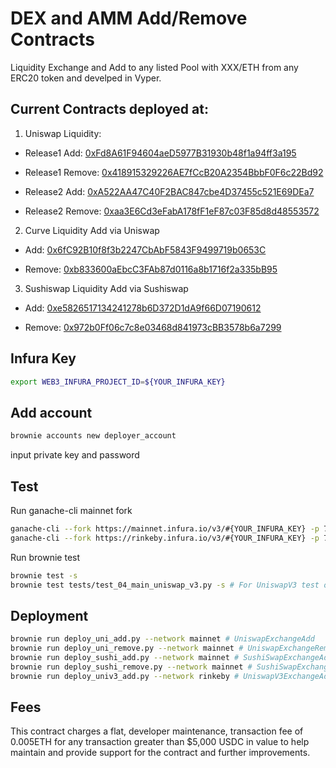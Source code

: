 # DEX and AMM Add/Remove Contracts
Liquidity Exchange and Add to any listed Pool with XXX/ETH from any ERC20 token and develped in Vyper.

## Current Contracts deployed at:
1. Uniswap Liquidity:
  * Release1 Add: [0xFd8A61F94604aeD5977B31930b48f1a94ff3a195](https://etherscan.io/address/0xFd8A61F94604aeD5977B31930b48f1a94ff3a195)

  * Release1 Remove: [0x418915329226AE7fCcB20A2354BbbF0F6c22Bd92](https://etherscan.io/address/0x418915329226AE7fCcB20A2354BbbF0F6c22Bd92)

  * Release2 Add: [0xA522AA47C40F2BAC847cbe4D37455c521E69DEa7](https://etherscan.io/address/0xA522AA47C40F2BAC847cbe4D37455c521E69DEa7)

  * Release2 Remove: [0xaa3E6Cd3eFabA178fF1eF87c03F85d8d48553572](https://etherscan.io/address/0xaa3E6Cd3eFabA178fF1eF87c03F85d8d48553572)


2. Curve Liquidity Add via Uniswap
  * Add: [0x6fC92B10f8f3b2247CbAbF5843F9499719b0653C](https://etherscan.io/address/0x6fC92B10f8f3b2247CbAbF5843F9499719b0653C)

  * Remove: [0xb833600aEbcC3FAb87d0116a8b1716f2a335bB95](https://etherscan.io/address/0xb833600aEbcC3FAb87d0116a8b1716f2a335bB95)


3. Sushiswap Liquidity Add via Sushiswap
  * Add: [0xe5826517134241278b6D372D1dA9f66D07190612](https://etherscan.io/address/0xe5826517134241278b6D372D1dA9f66D07190612)

  * Remove: [0x972b0Ff06c7c8e03468d841973cBB3578b6a7299](https://etherscan.io/address/0x972b0Ff06c7c8e03468d841973cBB3578b6a7299)


## Infura Key
```bash
export WEB3_INFURA_PROJECT_ID=${YOUR_INFURA_KEY}
```

## Add account
```bash
brownie accounts new deployer_account
```

input private key and password


## Test
Run ganache-cli mainnet fork

```bash
ganache-cli --fork https://mainnet.infura.io/v3/#{YOUR_INFURA_KEY} -p 7545 -e 10000
ganache-cli --fork https://rinkeby.infura.io/v3/#{YOUR_INFURA_KEY} -p 7545 -e 10000 # For UniswapV3 test, Other tests will be failed
```

Run brownie test

```bash
brownie test -s
brownie test tests/test_04_main_uniswap_v3.py -s # For UniswapV3 test on Rinkeby
```

## Deployment
```bash
brownie run deploy_uni_add.py --network mainnet # UniswapExchangeAdd
brownie run deploy_uni_remove.py --network mainnet # UniswapExchangeRemove
brownie run deploy_sushi_add.py --network mainnet # SushiSwapExchangeAdd
brownie run deploy_sushi_remove.py --network mainnet # SushiSwapExchangeRemove
brownie run deploy_univ3_add.py --network rinkeby # UniswapV3ExchangeAdd for Rinkeby
```

## Fees
This contract charges a flat, developer maintenance, transaction fee of 0.005ETH for any transaction greater than $5,000 USDC in value to help maintain and provide support for the contract and further improvements.